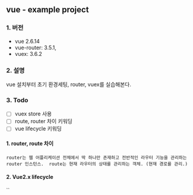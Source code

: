 ## vue - example project

### 1. 버전
- vue 2.6.14
- vue-router: 3.5.1,
- vuex: 3.6.2

### 2. 설명
vue 설치부터 초기 환경세팅, router, vuex를 실습해본다.

### 3. Todo
- [ ] vuex store 사용
- [ ] route, router 차이 키워딩
- [ ] vue lifecycle 키워딩

#### 1. router, route 차이
`router는 웹 어플리케이션 전체에서 딱 하나만 존재하고 전반적인 라우터 기능을 관리하는 router 인스턴스. 
route는 현재 라우터의 상태를 관리하는 객체. (현재 경로를 관리.)`

#### 2. Vue2.x lifecycle
``


